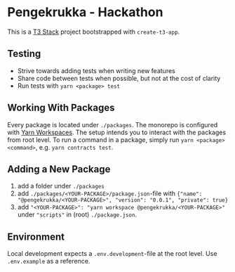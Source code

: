 # Pengekrukka - Hackathon 

This is a [T3 Stack](https://create.t3.gg/) project bootstrapped with `create-t3-app`.

## Testing 
- Strive towards adding tests when writing new features 
- Share code between tests when possible, but not at the cost of clarity 
- Run tests with `yarn <package> test`

## Working With Packages 
Every package is located under `./packages`. The monorepo is configured with [Yarn Workspaces](https://classic.yarnpkg.com/lang/en/docs/workspaces/). The setup intends you to interact with the packages from root level. To run a command in a package, simply run `yarn <package> <command>`, e.g. `yarn contracts test`. 

## Adding a New Package 
1. add a folder under `./packages`
2. add `./packages/<YOUR-PACKAGE>/package.json`-file with `{"name": "@pengekrukka/<YOUR-PACKAGE>", "version": "0.0.1", "private": true}`
3. add `"<YOUR-PACKAGE>": "yarn workspace @pengekrukka/<YOUR-PACKAGE>"` under `"scripts"` in (root) `./package.json`. 

## Environment 
Local development expects a `.env.development`-file at the root level. Use `.env.example` as a reference. 